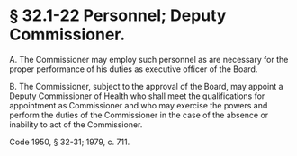 # § 32.1-22 Personnel; Deputy Commissioner.

<p>A. The Commissioner may employ such personnel as are necessary for the proper performance of his duties as executive officer of the Board.</p><p>B. The Commissioner, subject to the approval of the Board, may appoint a Deputy Commissioner of Health who shall meet the qualifications for appointment as Commissioner and who may exercise the powers and perform the duties of the Commissioner in the case of the absence or inability to act of the Commissioner.</p><p>Code 1950, § 32-31; 1979, c. 711.</p>